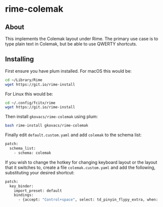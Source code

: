 # rime-colemak

## About

This implements the Colemak layout under Rime. The primary use case is to type plain text in Colemak, but be able to use QWERTY shortcuts.

## Installing

First ensure you have plum installed. For macOS this would be:

```bash
cd ~/Library/Rime
wget https://git.io/rime-install
```

For Linux this would be:

```bash
cd ~/.config/fcitx/rime
wget https://git.io/rime-install
```

Then install `gkovacs/rime-colemak` using plum:

```bash
bash rime-install gkovacs/rime-colemak
```

Finally edit `default.custom.yaml` and add `colemak` to the schema list:

```bash
patch:
  schema_list:
    - schema: colemak
```

If you wish to change the hotkey for changing keyboard layout or the layout that it switches to, create a file `colemak.custom.yaml` and add the following, substituting your desired shortcut:

```bash
patch:
  key_binder:
    import_preset: default
    bindings:
      - {accept: "Control+space", select: td_pinyin_flypy_extra, when: always}
```